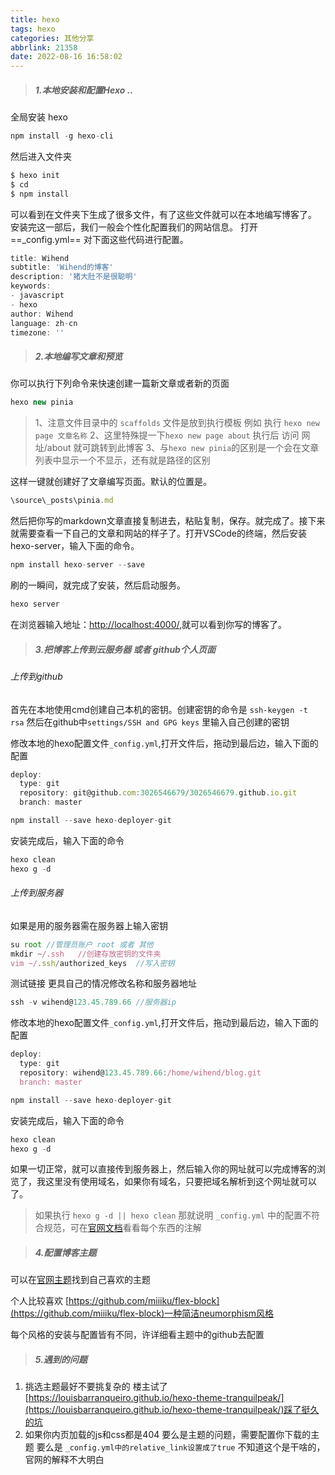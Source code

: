 ```yaml
---
title: hexo
tags: hexo
categories: 其他分享
abbrlink: 21358
date: 2022-08-16 16:58:02
---
```





> ##### 1.本地安装和配置Hexo ..

全局安装 hexo
```javascript
npm install -g hexo-cli
```
然后进入文件夹

```javascript
$ hexo init
$ cd
$ npm install
```
可以看到在文件夹下生成了很多文件，有了这些文件就可以在本地编写博客了。 安装完这一部后，我们一般会个性化配置我们的网站信息。 打开 ==_config.yml== 对下面这些代码进行配置。

```javascript
title: Wihend
subtitle: 'Wihend的博客'
description: '猪大肚不是很聪明'
keywords:
- javascript
- hexo
author: Wihend
language: zh-cn
timezone: ''
```

>  ##### 2.本地编写文章和预览
你可以执行下列命令来快速创建一篇新文章或者新的页面


```javascript
hexo new pinia
```
> 1、注意文件目录中的 `scaffolds` 文件是放到执行模板 例如 执行 `hexo new page 文章名称`
> 2、这里特殊提一下`hexo new page about` 执行后 访问 网址/about 就可跳转到此博客
> 3、与`hexo new pinia`的区别是一个会在文章列表中显示一个不显示，还有就是路径的区别

这样一键就创建好了文章编写页面。默认的位置是。

```javascript
\source\_posts\pinia.md
```
然后把你写的markdown文章直接复制进去，粘贴复制，保存。就完成了。接下来就需要查看一下自己的文章和网站的样子了。打开VSCode的终端，然后安装hexo-server，输入下面的命令。

```javascript
npm install hexo-server --save
```
刷的一瞬间，就完成了安装，然后启动服务。

```javascript
hexo server
```

在浏览器输入地址：[http://localhost:4000/](http://localhost:4000/),就可以看到你写的博客了。

>  ##### 3.把博客上传到云服务器 或者 github个人页面

###### 上传到github
首先在本地使用cmd创建自己本机的密钥。创建密钥的命令是 `ssh-keygen -t rsa`
然后在github中`settings/SSH and GPG keys` 里输入自己创建的密钥

修改本地的hexo配置文件`_config.yml`,打开文件后，拖动到最后边，输入下面的配置

```javascript
deploy:
  type: git
  repository: git@github.com:3026546679/3026546679.github.io.git
  branch: master

```

```javascript
npm install --save hexo-deployer-git
```

安装完成后，输入下面的命令

```javascript
hexo clean
hexo g -d
```

###### 上传到服务器
如果是用的服务器需在服务器上输入密钥

```javascript
su root //管理员账户 root 或者 其他
mkdir ~/.ssh   //创建存放密钥的文件夹
vim ~/.ssh/authorized_keys  //写入密钥
```

测试链接 更具自己的情况修改名称和服务器地址
```javascript
ssh -v wihend@123.45.789.66 //服务器ip
```

修改本地的hexo配置文件`_config.yml`,打开文件后，拖动到最后边，输入下面的配置

```javascript
deploy:
  type: git
  repository: wihend@123.45.789.66:/home/wihend/blog.git
  branch: master

```

```javascript
npm install --save hexo-deployer-git
```

安装完成后，输入下面的命令

```javascript
hexo clean
hexo g -d
```

如果一切正常，就可以直接传到服务器上，然后输入你的网址就可以完成博客的浏览了，我这里没有使用域名，如果你有域名，只要把域名解析到这个网址就可以了。

> 如果执行 `hexo g -d || hexo clean` 那就说明 `_config.yml` 中的配置不符合规范，可在[官网文档](https://hexo.io/zh-cn/docs/configuration)看看每个东西的注解

>  ##### 4.配置博客主题

可以在[官网主题](https://hexo.io/themes/)找到自己喜欢的主题

个人比较喜欢 [https://github.com/miiiku/flex-block](https://github.com/miiiku/flex-block)一种简洁neumorphism风格

每个风格的安装与配置皆有不同，许详细看主题中的github去配置


>  ##### 5.遇到的问题

 1. 挑选主题最好不要挑复杂的 楼主试了 [https://louisbarranqueiro.github.io/hexo-theme-tranquilpeak/](https://louisbarranqueiro.github.io/hexo-theme-tranquilpeak/)踩了挺久的坑
 2. 如果你内页加载的js和css都是404 要么是主题的问题，需要配置你下载的主题 要么是 `_config.yml中的relative_link设置成了true` 不知道这个是干啥的，官网的解释不大明白






